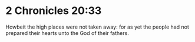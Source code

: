 # 2 Chronicles 20:33

Howbeit the high places were not taken away: for as yet the people had not prepared their hearts unto the God of their fathers.